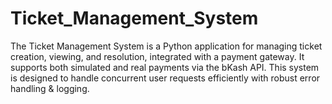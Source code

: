 # Ticket_Management_System
The Ticket Management System is a Python application for managing ticket creation, viewing, and resolution, integrated with a payment gateway. It supports both simulated and real payments via the bKash API. This system is designed to handle concurrent user requests efficiently with robust error handling &amp; logging.
